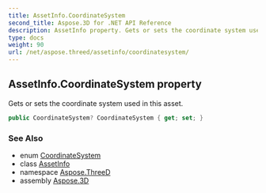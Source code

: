 ```yaml
---
title: AssetInfo.CoordinateSystem
second_title: Aspose.3D for .NET API Reference
description: AssetInfo property. Gets or sets the coordinate system used in this asset
type: docs
weight: 90
url: /net/aspose.threed/assetinfo/coordinatesystem/
---
```

## AssetInfo.CoordinateSystem property

Gets or sets the coordinate system used in this asset.

```csharp
public CoordinateSystem? CoordinateSystem { get; set; }
```

### See Also

* enum [CoordinateSystem](../../coordinatesystem/)
* class [AssetInfo](../)
* namespace [Aspose.ThreeD](../../../aspose.threed/)
* assembly [Aspose.3D](../../../)


